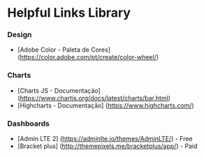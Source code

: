 # Helpful Links Library

### Design

* [Adobe Color - Paleta de Cores] (https://color.adobe.com/pt/create/color-wheel/)

### Charts

* [Charts JS - Documentação] (https://www.chartjs.org/docs/latest/charts/bar.html)
* [Highcharts - Documentação] (https://www.highcharts.com/)

### Dashboards

* [Admin LTE 2] (https://adminlte.io/themes/AdminLTE/) - Free
* [Bracket plus] (http://themepixels.me/bracketplus/app/) - Paid
